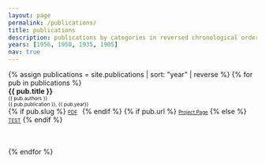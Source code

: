 ```yaml
---
layout: page
permalink: /publications/
title: publications
description: publications by categories in reversed chronological order.
years: [1956, 1950, 1935, 1905]
nav: true
---
```


<div class="publications">
<div style = 'margin-right;'>
{% assign publications = site.publications | sort: "year" | reverse %}
{% for pub in publications %}
<div class="pubitem">
  <div class="pubtitle">
    <b>{{ pub.title }}</b>
  </div>
  <div class="pubauthors">
    <font size="-2">{{ pub.authors }}</font>
  </div>
  <div class="pubinfo">
    <font size="-2">{{ pub.publication }}, {{ pub.year}}</font>
  </div>
  <div class="publinks">
    {% if pub.slug %}
      <font size="-2"><a href="/assets/pdf/{{pub.slug}}"><i class="far fa-file-pdf"></i> PDF</a>&nbsp;&nbsp;</font>
    {% endif %}
    {% if pub.url %}
    <font size="-2"><a href="{{pub.url}}"><i class="fas fa-link"></i> Project Page</a></font>
    {% else %}
    <font size="-2"><a href="{{pub.url}}"><i class="fas fa-link"></i> TEST</a></font>
    {% endif %}
  </div>
  <br></br>
</div>
</div>

{% endfor %}
